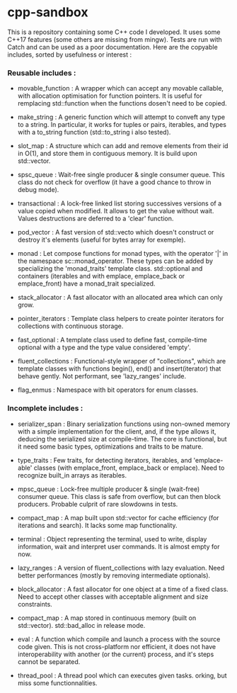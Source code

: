 
# cpp-sandbox

This is a repository containing some C++ code I developed.
It uses some C++17 features (some others are missing from mingw).
Tests are run with Catch and can be used as a poor documentation.
Here are the copyable includes, sorted by usefulness or interest :

### Reusable includes :

 - movable_function : A wrapper which can accept any movable callable, with allocation optimisation for function pointers. It is useful for remplacing std::function when the functions dosen't need to be copied.

 - make_string : A generic function which will attempt to conveft any type to a string. In particular, it works for tuples or pairs, iterables, and types with a to_string function (std::to_string i also tested).

 - slot_map : A structure which can add and remove elements from their id in O(1), and store them in contiguous memory. It is build upon std::vector.
 
 - spsc_queue : Wait-free single producer & single consumer queue. This class do not check for overflow (it have a good chance to throw in debug mode).

 - transactional : A lock-free linked list storing successives versions of a value copied when modified. It allows to get the value without wait. Values destructions are deferred to a 'clear' function.
      
 - pod_vector : A fast version of std::vecto which doesn't construct or destroy it's elements (useful for bytes array for exemple).

 - monad : Let compose functions for monad types, with the operator '|' in the namespace sc::monad_operator. These types can be added by specializing the 'monad_traits' template class. std::optional and containers (iterables and with emplace, emplace_back or emplace_front) have a monad_trait specialized.

 - stack_allocator : A fast allocator with an allocated area which can only grow.

 - pointer_iterators : Template class helpers to create pointer iterators for collections with continuous storage.
          
 - fast_optional : A template class used to define fast, compile-time optional with a type and the type value considered 'empty'.

 - fluent_collections : Functional-style wrapper of "collections", which are template classes with functions begin(), end() and insert(iterator) that behave gently. Not performant, see 'lazy_ranges' include.

 - flag_enmus : Namespace with bit operators for enum classes.

### Incomplete includes :

 - serializer_span : Binary serialization functions using non-owned memory with a simple implementation for the client, and, if the type allows it, deducing the serialized size at compile-time. The core is functional, but it need some basic types, optimizations and traits to be mature.

 - type_traits : Few traits, for detecting iterators, iterables, and 'emplace-able' classes (with emplace_front, emplace_back or emplace). Need to recognize built_in arrays as iterables.

 - mpsc_queue : Lock-free multiple producer & single (wait-free) consumer queue. This class is safe from overflow, but can then block producers. Probable culprit of rare slowdowns in tests.

 - compact_map : A map built upon std::vector for cache efficiency (for iterations and search). It lacks some map functionality.

 - terminal : Object representing the terminal, used to write, display information, wait and interpret user commands. It is almost empty for now.

 - lazy_ranges : A version of fluent_collections with lazy evaluation. Need better performances (mostly by removing intermediate optionals).

 - block_allocator : A fast allocator for one object at a time of a fixed class. Need to accept other classes with acceptable alignment and size constraints.

 - compact_map : A map stored in continuous memory (built on std::vector). std::bad_alloc in release mode.

 - eval : A function which compile and launch a process with the source code given. This is not cross-platform nor efficient, it does not have interoperability with another (or the current) process, and it's steps cannot be separated.

 - thread_pool : A thread pool which can executes given tasks. orking, but miss some functionnalities.
